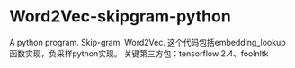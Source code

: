 # Word2Vec-skipgram-python
A python program. Skip-gram. Word2Vec.
这个代码包括embedding_lookup函数实现，负采样python实现。
关键第三方包：tensorflow 2.4、foolnltk
